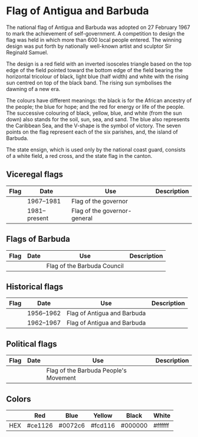 # Flag of Antigua and Barbuda

The national flag of Antigua and Barbuda was adopted on 27 February 1967 to mark the achievement of self-government. A competition to design the flag was held in which more than 600 local people entered. The winning design was put forth by nationally well-known artist and sculptor Sir Reginald Samuel.

The design is a red field with an inverted isosceles triangle based on the top edge of the field pointed toward the bottom edge of the field bearing the horizontal tricolour of black, light blue (half width) and white with the rising sun centred on top of the black band. The rising sun symbolises the dawning of a new era.

The colours have different meanings: the black is for the African ancestry of the people; the blue for hope; and the red for energy or life of the people. The successive colouring of black, yellow, blue, and white (from the sun down) also stands for the soil, sun, sea, and sand. The blue also represents the Caribbean Sea, and the V-shape is the symbol of victory. The seven points on the flag represent each of the six parishes, and, the island of Barbuda.

The state ensign, which is used only by the national coast guard, consists of a white field, a red cross, and the state flag in the canton.

## Viceregal flags

| Flag | Date         | Use                          | Description |
| ---- | ------------ | ---------------------------- | ----------- |
|      | 1967–1981    | Flag of the governor         |             |
|      | 1981–present | Flag of the governor-general |             |

## Flags of Barbuda

| Flag | Date | Use                         | Description |
| ---- | ---- | --------------------------- | ----------- |
|      |      | Flag of the Barbuda Council |             |

## Historical flags

| Flag | Date      | Use                         | Description |
| ---- | --------- | --------------------------- | ----------- |
|      | 1956–1962 | Flag of Antigua and Barbuda |             |
|      | 1962–1967 | Flag of Antigua and Barbuda |             |

## Political flags

| Flag | Date | Use                                   | Description |
| ---- | ---- | ------------------------------------- | ----------- |
|      |      | Flag of the Barbuda People's Movement |             |

## Colors

|     | Red     | Blue    | Yellow  | Black   | White   |
| --- | ------- | ------- | ------- | ------- | ------- |
| HEX | #ce1126 | #0072c6 | #fcd116 | #000000 | #ffffff |
